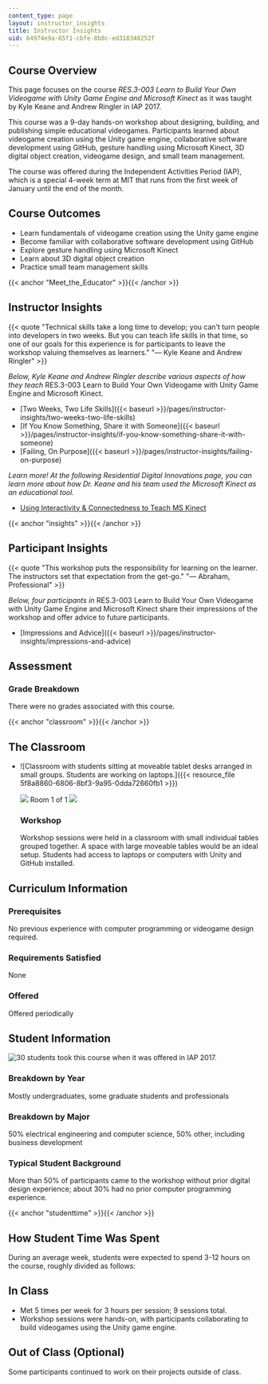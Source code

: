 ```yaml
---
content_type: page
layout: instructor_insights
title: Instructor Insights
uid: 64974e9a-65f1-cbfe-8b8c-ed318348252f
---
```


Course Overview
---------------

This page focuses on the course _RES.3-003 Learn to Build Your Own Videogame with Unity Game Engine and Microsoft Kinect_ as it was taught by Kyle Keane and Andrew Ringler in IAP 2017.

This course was a 9-day hands-on workshop about designing, building, and publishing simple educational videogames. Participants learned about videogame creation using the Unity game engine, collaborative software development using GitHub, gesture handling using Microsoft Kinect, 3D digital object creation, videogame design, and small team management.

The course was offered during the Independent Activities Period (IAP), which is a special 4-week term at MIT that runs from the first week of January until the end of the month.

Course Outcomes
---------------

*   Learn fundamentals of videogame creation using the Unity game engine
*   Become familiar with collaborative software development using GitHub
*   Explore gesture handling using Microsoft Kinect
*   Learn about 3D digital object creation
*   Practice small team management skills

{{< anchor "Meet_the_Educator" >}}{{< /anchor >}}

Instructor Insights
-------------------

{{< quote "Technical skills take a long time to develop; you can’t turn people into developers in two weeks. But you can teach life skills in that time, so one of our goals for this experience is for participants to leave the workshop valuing themselves as learners." "— Kyle Keane and Andrew Ringler" >}}

_Below, Kyle Keane and Andrew Ringler describe various aspects of how they teach_ RES.3-003 Learn to Build Your Own Videogame with Unity Game Engine and Microsoft Kinect.

*   [Two Weeks, Two Life Skills]({{< baseurl >}}/pages/instructor-insights/two-weeks-two-life-skills)
*   [If You Know Something, Share it with Someone]({{< baseurl >}}/pages/instructor-insights/if-you-know-something-share-it-with-someone)
*   [Failing, On Purpose]({{< baseurl >}}/pages/instructor-insights/failing-on-purpose)

_Learn more! At the following Residential Digital Innovations page, you can learn more about how Dr. Keane and his team used the Microsoft Kinect as an educational tool._

*   [Using Interactivity & Connectedness to Teach MS Kinect](https://openlearning.mit.edu/campus/digital-innovations/using-interactivity-connectedness-teach-ms-kinect)

{{< anchor "insights" >}}{{< /anchor >}}

Participant Insights
--------------------

{{< quote "This workshop puts the responsibility for learning on the learner. The instructors set that expectation from the get-go." "— Abraham, Professional" >}}

_Below, four participants in_ RES.3-003 Learn to Build Your Own Videogame with Unity Game Engine and Microsoft Kinect share their impressions of the workshop and offer advice to future participants.

*   [Impressions and Advice]({{< baseurl >}}/pages/instructor-insights/impressions-and-advice)

Assessment
----------

### Grade Breakdown

There were no grades associated with this course.

{{< anchor "classroom" >}}{{< /anchor >}}

The Classroom
-------------

*   ![Classroom with students sitting at moveable tablet desks arranged in small groups. Students are working on laptops.]({{< resource_file 5f8a8860-6806-8bf3-9a95-0dda72660fb1 >}})
    
    ![](/images/educator/classroom_prev_dim.png) Room 1 of 1 ![](/images/educator/classroom_next_dim.png)
    
    ### Workshop
    
    Workshop sessions were held in a classroom with small individual tables grouped together. A space with large moveable tables would be an ideal setup. Students had access to laptops or computers with Unity and GitHub installed.
    

Curriculum Information
----------------------

### Prerequisites

No previous experience with computer programming or videogame design required.

### Requirements Satisfied

None

### Offered

Offered periodically

Student Information
-------------------

![30 students took this course when it was offered in IAP 2017.](/courses/res-3-002-collaborative-design-and-creative-expression-with-arduino-microcontrollers-january-iap-2017/resources/30)

### Breakdown by Year

Mostly undergraduates, some graduate students and professionals

### Breakdown by Major

50% electrical engineering and computer science, 50% other, including business development

### Typical Student Background

More than 50% of participants came to the workshop without prior digital design experience; about 30% had no prior computer programming experience.

{{< anchor "studenttime" >}}{{< /anchor >}}

How Student Time Was Spent
--------------------------

During an average week, students were expected to spend 3-12 hours on the course, roughly divided as follows:

In Class
--------

*   Met 5 times per week for 3 hours per session; 9 sessions total.
*   Workshop sessions were hands-on, with participants collaborating to build videogames using the Unity game engine.

Out of Class (Optional)
-----------------------

Some participants continued to work on their projects outside of class.